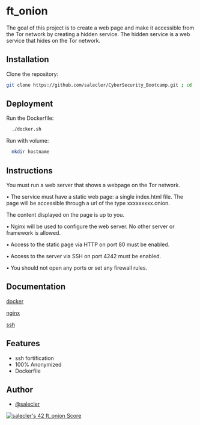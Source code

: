 
# ft_onion

The goal of this project is to create a web page and make it accessible from the Tor
network by creating a hidden service. The hidden service is a web service that
hides on the Tor network.


## Installation

Clone the repository:

```bash
git clone https://github.com/salecler/CyberSecurity_Bootcamp.git ; cd ./ft_onion
```
    
## Deployment

Run the Dockerfile:

```bash
  ./docker.sh
```
Run with volume:
```bash
  mkdir hostname
```

## Instructions

You must run a web server that shows a webpage on the Tor network.

• The service must have a static web page: a single index.html file. The page will
be accessible through a url of the type xxxxxxxxx.onion. 

The content displayed on the page is up to you.

• Nginx will be used to configure the web server. No other server or framework is
allowed.

• Access to the static page via HTTP on port 80 must be enabled.

• Access to the server via SSH on port 4242 must be enabled.

• You should not open any ports or set any firewall rules.
## Documentation
[docker](https://docs.docker.com/)

[nginx](https://docs.nginx.com/nginx/admin-guide/installing-nginx/installing-nginx-docker/)

[ssh](https://www.openssh.com/manual.html)


## Features

- ssh fortification
- 100% Anonymized
- Dockerfile

## Author

- [@salecler](https://www.github.com/salecler)

[![salecler's 42 ft_onion Score](https://badge42.vercel.app/api/v2/cl4wihxp0008809migsvxuh4t/project/2659852)](https://github.com/salecler)
